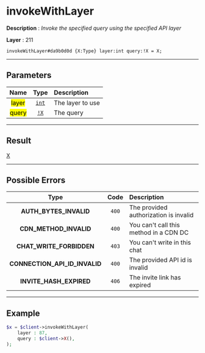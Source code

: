 # invokeWithLayer

**Description** : *Invoke the specified query using the specified API layer*

**Layer** : 211

```tl
invokeWithLayer#da9b0d0d {X:Type} layer:int query:!X = X;
```

---

## Parameters

| Name | Type | Description |
| :---: | :---: | :--- |
| <mark>layer</mark> | [`int`](type/int) | The layer to use |
| <mark>query</mark> | [`!X`](type/X) | The query |

---

## Result

[X](type/X)

---

## Possible Errors

| Type | Code | Description |
| :---: | :---: | :--- |
| **AUTH_BYTES_INVALID** | `400` | The provided authorization is invalid |
| **CDN_METHOD_INVALID** | `400` | You can't call this method in a CDN DC |
| **CHAT_WRITE_FORBIDDEN** | `403` | You can't write in this chat |
| **CONNECTION_API_ID_INVALID** | `400` | The provided API id is invalid |
| **INVITE_HASH_EXPIRED** | `406` | The invite link has expired |

---

## Example

```php
$x = $client->invokeWithLayer(
	layer : 87,
	query : $client->X(),
);
```
